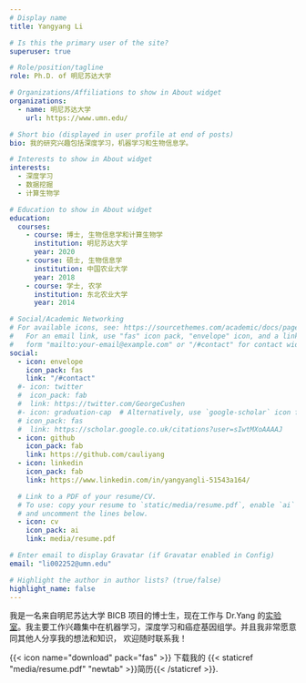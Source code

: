 ```yaml
---
# Display name
title: Yangyang Li

# Is this the primary user of the site?
superuser: true

# Role/position/tagline
role: Ph.D. of 明尼苏达大学

# Organizations/Affiliations to show in About widget
organizations:
  - name: 明尼苏达大学
    url: https://www.umn.edu/

# Short bio (displayed in user profile at end of posts)
bio: 我的研究兴趣包括深度学习，机器学习和生物信息学。

# Interests to show in About widget
interests:
  - 深度学习
  - 数据挖掘
  - 计算生物学

# Education to show in About widget
education:
  courses:
    - course: 博士, 生物信息学和计算生物学
      institution: 明尼苏达大学
      year: 2020
    - course: 硕士, 生物信息学
      institution: 中国农业大学
      year: 2018
    - course: 学士, 农学
      institution: 东北农业大学
      year: 2014

# Social/Academic Networking
# For available icons, see: https://sourcethemes.com/academic/docs/page-builder/#icons
#   For an email link, use "fas" icon pack, "envelope" icon, and a link in the
#   form "mailto:your-email@example.com" or "/#contact" for contact widget.
social:
  - icon: envelope
    icon_pack: fas
    link: "/#contact"
  #- icon: twitter
  #  icon_pack: fab
  #  link: https://twitter.com/GeorgeCushen
  #- icon: graduation-cap  # Alternatively, use `google-scholar` icon from `ai` icon pack
  # icon_pack: fas
  #  link: https://scholar.google.co.uk/citations?user=sIwtMXoAAAAJ
  - icon: github
    icon_pack: fab
    link: https://github.com/cauliyang
  - icon: linkedin
    icon_pack: fab
    link: https://www.linkedin.com/in/yangyangli-51543a164/

  # Link to a PDF of your resume/CV.
  # To use: copy your resume to `static/media/resume.pdf`, enable `ai` icons in `params.toml`,
  # and uncomment the lines below.
  - icon: cv
    icon_pack: ai
    link: media/resume.pdf

# Enter email to display Gravatar (if Gravatar enabled in Config)
email: "li002252@umn.edu"

# Highlight the author in author lists? (true/false)
highlight_name: false
---
```


我是一名来自明尼苏达大学 BICB 项目的博士生，现在工作与 Dr.Yang 的[实验室](https://ylab-hi.github.io/)。我主要工作兴趣集中在机器学习，深度学习和癌症基因组学。并且我非常愿意同其他人分享我的想法和知识， 欢迎随时联系我！

{{< icon name="download" pack="fas" >}} 下载我的 {{< staticref "media/resume.pdf" "newtab" >}}简历{{< /staticref >}}.
